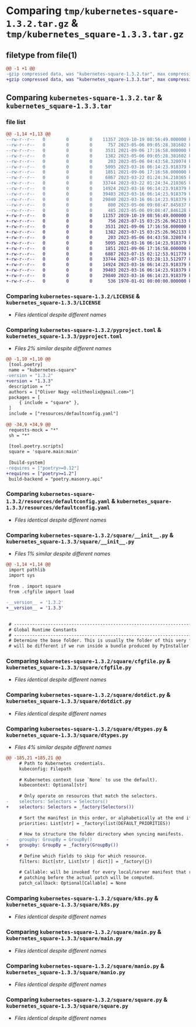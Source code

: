 # Comparing `tmp/kubernetes-square-1.3.2.tar.gz` & `tmp/kubernetes_square-1.3.3.tar.gz`

## filetype from file(1)

```diff
@@ -1 +1 @@
-gzip compressed data, was "kubernetes-square-1.3.2.tar", max compression
+gzip compressed data, was "kubernetes_square-1.3.3.tar", max compression
```

## Comparing `kubernetes-square-1.3.2.tar` & `kubernetes_square-1.3.3.tar`

### file list

```diff
@@ -1,14 +1,13 @@
--rw-r--r--   0        0        0    11357 2019-10-19 08:56:49.000000 kubernetes-square-1.3.2/LICENSE
--rw-r--r--   0        0        0      757 2023-05-06 09:05:28.381602 kubernetes-square-1.3.2/pyproject.toml
--rw-r--r--   0        0        0     3531 2021-09-06 17:16:58.000000 kubernetes-square-1.3.2/resources/defaultconfig.yaml
--rw-r--r--   0        0        0     1382 2023-05-06 09:05:28.381602 kubernetes-square-1.3.2/square/__init__.py
--rw-r--r--   0        0        0      203 2023-05-06 04:43:58.328074 kubernetes-square-1.3.2/square/__main__.py
--rw-r--r--   0        0        0     5095 2023-03-16 06:14:23.918379 kubernetes-square-1.3.2/square/cfgfile.py
--rw-r--r--   0        0        0     1851 2021-09-06 17:16:58.000000 kubernetes-square-1.3.2/square/dotdict.py
--rw-r--r--   0        0        0     6867 2023-03-22 01:24:34.210365 kubernetes-square-1.3.2/square/dtypes.py
--rw-r--r--   0        0        0    33744 2023-03-22 01:24:34.210365 kubernetes-square-1.3.2/square/k8s.py
--rw-r--r--   0        0        0    14924 2023-03-16 06:14:23.918379 kubernetes-square-1.3.2/square/main.py
--rw-r--r--   0        0        0    39403 2023-03-16 06:14:23.918379 kubernetes-square-1.3.2/square/manio.py
--rw-r--r--   0        0        0    29840 2023-03-16 06:14:23.918379 kubernetes-square-1.3.2/square/square.py
--rw-r--r--   0        0        0      800 2023-05-06 09:08:47.845837 kubernetes-square-1.3.2/setup.py
--rw-r--r--   0        0        0      485 2023-05-06 09:08:47.846128 kubernetes-square-1.3.2/PKG-INFO
+-rw-r--r--   0        0        0    11357 2019-10-19 08:56:49.000000 kubernetes_square-1.3.3/LICENSE
+-rw-r--r--   0        0        0      756 2023-07-15 03:25:26.962133 kubernetes_square-1.3.3/pyproject.toml
+-rw-r--r--   0        0        0     3531 2021-09-06 17:16:58.000000 kubernetes_square-1.3.3/resources/defaultconfig.yaml
+-rw-r--r--   0        0        0     1382 2023-07-15 03:25:26.962133 kubernetes_square-1.3.3/square/__init__.py
+-rw-r--r--   0        0        0      203 2023-05-06 04:43:58.328074 kubernetes_square-1.3.3/square/__main__.py
+-rw-r--r--   0        0        0     5095 2023-03-16 06:14:23.918379 kubernetes_square-1.3.3/square/cfgfile.py
+-rw-r--r--   0        0        0     1851 2021-09-06 17:16:58.000000 kubernetes_square-1.3.3/square/dotdict.py
+-rw-r--r--   0        0        0     6887 2023-07-15 02:12:53.911779 kubernetes_square-1.3.3/square/dtypes.py
+-rw-r--r--   0        0        0    33744 2023-07-15 03:28:13.512977 kubernetes_square-1.3.3/square/k8s.py
+-rw-r--r--   0        0        0    14924 2023-03-16 06:14:23.918379 kubernetes_square-1.3.3/square/main.py
+-rw-r--r--   0        0        0    39403 2023-03-16 06:14:23.918379 kubernetes_square-1.3.3/square/manio.py
+-rw-r--r--   0        0        0    29840 2023-03-16 06:14:23.918379 kubernetes_square-1.3.3/square/square.py
+-rw-r--r--   0        0        0      536 1970-01-01 00:00:00.000000 kubernetes_square-1.3.3/PKG-INFO
```

### Comparing `kubernetes-square-1.3.2/LICENSE` & `kubernetes_square-1.3.3/LICENSE`

 * *Files identical despite different names*

### Comparing `kubernetes-square-1.3.2/pyproject.toml` & `kubernetes_square-1.3.3/pyproject.toml`

 * *Files 2% similar despite different names*

```diff
@@ -1,10 +1,10 @@
 [tool.poetry]
 name = "kubernetes-square"
-version = "1.3.2"
+version = "1.3.3"
 description = ""
 authors = ["Oliver Nagy <olitheolix@gmail.com>"]
 packages = [
     { include = "square" },
 ]
 include = ["resources/defaultconfig.yaml"]
 
@@ -34,9 +34,9 @@
 requests-mock = "*"
 sh = "*"
 
 [tool.poetry.scripts]
 square = 'square.main:main'
 
 [build-system]
-requires = ["poetry>=0.12"]
+requires = ["poetry>=1.2"]
 build-backend = "poetry.masonry.api"
```

### Comparing `kubernetes-square-1.3.2/resources/defaultconfig.yaml` & `kubernetes_square-1.3.3/resources/defaultconfig.yaml`

 * *Files identical despite different names*

### Comparing `kubernetes-square-1.3.2/square/__init__.py` & `kubernetes_square-1.3.3/square/__init__.py`

 * *Files 1% similar despite different names*

```diff
@@ -1,14 +1,14 @@
 import pathlib
 import sys
 
 from . import square
 from .cfgfile import load
 
-__version__ = '1.3.2'
+__version__ = '1.3.3'
 
 
 # ---------------------------------------------------------------------------
 # Global Runtime Constants
 # ---------------------------------------------------------------------------
 # Determine the base folder. This is usually the folder of this very file, but
 # will be different if we run inside a bundle produced by PyInstaller.
```

### Comparing `kubernetes-square-1.3.2/square/cfgfile.py` & `kubernetes_square-1.3.3/square/cfgfile.py`

 * *Files identical despite different names*

### Comparing `kubernetes-square-1.3.2/square/dotdict.py` & `kubernetes_square-1.3.3/square/dotdict.py`

 * *Files identical despite different names*

### Comparing `kubernetes-square-1.3.2/square/dtypes.py` & `kubernetes_square-1.3.3/square/dtypes.py`

 * *Files 4% similar despite different names*

```diff
@@ -185,21 +185,21 @@
     # Path to Kubernetes credentials.
     kubeconfig: Filepath
 
     # Kubernetes context (use `None` to use the default).
     kubecontext: Optional[str]
 
     # Only operate on resources that match the selectors.
-    selectors: Selectors = Selectors()
+    selectors: Selectors = _factory(Selectors())
 
     # Sort the manifest in this order, or alphabetically at the end if not in the list.
     priorities: List[str] = _factory(list(DEFAULT_PRIORITIES))
 
     # How to structure the folder directory when syncing manifests.
-    groupby: GroupBy = GroupBy()
+    groupby: GroupBy = _factory(GroupBy())
 
     # Define which fields to skip for which resource.
     filters: Dict[str, List[str | dict]] = _factory({})
 
     # Callable: will be invoked for every local/server manifest that requires
     # patching before the actual patch will be computed.
     patch_callback: Optional[Callable] = None
```

### Comparing `kubernetes-square-1.3.2/square/k8s.py` & `kubernetes_square-1.3.3/square/k8s.py`

 * *Files identical despite different names*

### Comparing `kubernetes-square-1.3.2/square/main.py` & `kubernetes_square-1.3.3/square/main.py`

 * *Files identical despite different names*

### Comparing `kubernetes-square-1.3.2/square/manio.py` & `kubernetes_square-1.3.3/square/manio.py`

 * *Files identical despite different names*

### Comparing `kubernetes-square-1.3.2/square/square.py` & `kubernetes_square-1.3.3/square/square.py`

 * *Files identical despite different names*

